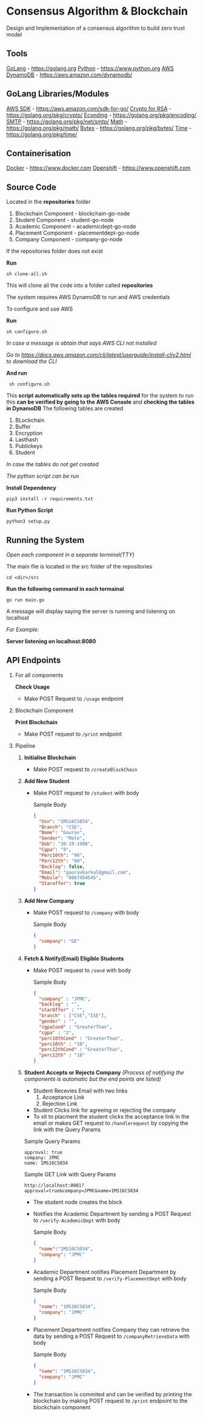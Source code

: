 # Consensus Algorithm & Blockchain 

Design and Implementation of a consensus algorithm to build zero trust model

## Tools 

[GoLang](https://golang.org) - https://golang.org
[Python](https://www.python.org) - https://www.python.org
[AWS DynamoDB](https://aws.amazon.com/dynamodb/) - https://aws.amazon.com/dynamodb/

## GoLang Libraries/Modules

[AWS SDK](https://aws.amazon.com/sdk-for-go/) - https://aws.amazon.com/sdk-for-go/
[Crypto for RSA](https://golang.org/pkg/crypto/) - https://golang.org/pkg/crypto/
[Econding](https://golang.org/pkg/encoding/) - https://golang.org/pkg/encoding/
[SMTP](https://golang.org/pkg/net/smtp/) - https://golang.org/pkg/net/smtp/
[Math](https://golang.org/pkg/math/) - https://golang.org/pkg/math/
[Bytes](https://golang.org/pkg/bytes/) - https://golang.org/pkg/bytes/
[Time](https://golang.org/pkg/time/) - https://golang.org/pkg/time/

## Containerisation 

[Docker](https://www.docker.com) - https://www.docker.com
[Openshift](https://www.openshift.com) - https://www.openshift.com

## Source Code

Located in the **repositories** folder 

1. Blockchain Component - blockchain-go-node
2. Student Component - student-go-node
3. Academic Component - academicdept-go-node
4. Placement Component - placementdept-go-node
5. Company Component - company-go-node

If the repositories folder does not exist 

**Run** 

```sh clone-all.sh```

This will clone all the code into a folder called **repositories**

The system requires AWS DynamoDB to run and AWS credentials

To configure and use AWS 

**Run**

```sh configure.sh```

*In case a message is obtain that says AWS CLI not installed*

*Go to https://docs.aws.amazon.com/cli/latest/userguide/install-cliv2.html to download the CLI*

**And run**

``` sh configure.sh```

This **script automatically sets up the tables required** for the system to run this **can be verified by going to the AWS Console** and **checking the tables in DynamoDB**
The following tables are created 
1. BLockchain
2. Buffer
3. Encryption
4. Lasthash
5. Publickeys
6. Student

*In case the tables do not get created*

*The python script can be run*

**Install Dependency**

```pip3 install -r requirements.txt```

**Run Python Script**

```python3 setup.py```

## Running the System

*Open each component in a separate terminal(TTY)*

The main file is located in the src folder of the repositories

```cd <dir>/src```

**Run the following command in each termainal**

```go run main.go```

A message will display saying the server is running and listening on localhost

*For Example:*

**Server listening on localhost:8080**

## API Endpoints

1. For all components 

    **Check Usage**

    - Make POST Request to `/usage` endpoint

2. Blockchain Component

    **Print Blockchain**

    - Make POST request to `/print` endpoint 

3. Pipeline 

    1. **Initialise Blockchain**

        - Make POST request to `/createBlockChain`
    
    2. **Add New Student**

        - Make POST request to `/student` with body

            Sample Body

            ```json
            {
              "Usn": "1MS16CS034",
              "Branch": "CSE",
              "Name": "Gaurav",
              "Gender": "Male",
              "Dob": "30-10-1998",
              "Cgpa": "9",
              "Perc10th": "90",
              "Perc12th": "90",
              "Backlog": false,
              "Email": "gauravkarkal@gmail.com",
              "Mobile": "8867454545",
              "Staroffer": true
            }
            ```
    
    3. **Add New Company**

        - Make POST request to `/company` with body

            Sample Body

            ```json
            {
              "company": "GE"
            }
            ```

    4. **Fetch & Notify(Email) Eligible Students**

        - Make POST request to `/send` with body

            Sample Body

            ```json
            {
      	      "company" : "JPMC",
      	      "backlog" : "",
      	      "starOffer" : "",
      	      "branch" : ["CSE","ISE"],
      	      "gender" : "",
      	      "cgpaCond" : "GreaterThan",
      	      "cgpa" : "2",
      	      "perc10thCond" : "GreaterThan",
      	      "perc10th" : "10",
      	      "perc12thCond" : "GreaterThan",
      	      "perc12th" : "10"
            }
            ```

    5. **Student Accepts or Rejects Company** *(Process of notifying the components is automatic but the end points are listed)*

        - Student Recevies Email with two links 
            1. Acceptance Link
            2. Rejection Link
        - Student Clicks link for agreeing or rejecting the company
        - To sit to placment the student clicks the acceptance link in the email or makes GET request to `/handlerequest` by copying the link with the Query Params

        Sample Query Params
        
        ```
        approval: true
        company: JPMC
        name: 1MS16CS034
        ```

        Sample GET Link with Query Params

        ```
        http://localhost:8081?approval=true&company=JPMC&name=1MS16CS034
        ```

        - The student node creates the block
        - Notifies the Academic Department by sending a POST Request to `/verify-AcademicDept` with body
            
            Sample Body
            ```json
            {
              "name":"1MS16CS034",
              "company": "JPMC"
            }
            ```
        - Academic Department notifies Placement Department by sending a POST Request to `/verify-PlacementDept` with body
            
            Sample Body
            ```json
            {
              "name": "1MS16CS034",
              "company": "JPMC"
            }
            ```
        - Placement Department notifies Company they can retrieve the data by sending a POST Request to `/companyRetrieveData` with body

            Sample Body
            ```json
            {
              "name": "1MS16CS034",
              "company": "JPMC" 
            }
            ```
        
        - The transaction is commited and can be verified by printing the blockchain by making POST request to `/print` endpoint to the blockchain component
